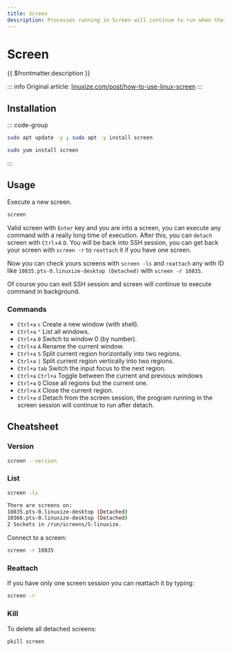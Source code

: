 ```yaml
---
title: Screen
description: Processes running in Screen will continue to run when their window is not visible even if you get disconnected
---
```


# Screen

{{ $frontmatter.description }}

::: info
Original article: [linuxize.com/post/how-to-use-linux-screen](https://linuxize.com/post/how-to-use-linux-screen)
:::

## Installation

::: code-group

```sh [Ubuntu/Debian]
sudo apt update -y ; sudo apt -y install screen
```

```sh [CentOS/Fedora]
sudo yum install screen
```

:::

## Usage

Execute a new screen.

```sh
screen
```

Valid screen with `Enter` key and you are into a screen, you can execute any command with a really long time of execution. After this, you can `detach` screen with `Ctrl`+`A` `D`. You will be back into SSH session, you can get back your screen with `screen -r` to `reattach` it if you have one screen.

Now you can check yours screens with `screen -ls` and `reattach` any with ID like `10835.pts-0.linuxize-desktop (Detached)` with `screen -r 10835`.

Of course you can exit SSH session and screen will continue to execute command in background.

### Commands

- `Ctrl+a` `c` Create a new window (with shell).
- `Ctrl+a` `"` List all windows.
- `Ctrl+a` `0` Switch to window 0 (by number).
- `Ctrl+a` `A` Rename the current window.
- `Ctrl+a` `S` Split current region horizontally into two regions.
- `Ctrl+a` `|` Split current region vertically into two regions.
- `Ctrl+a` `tab` Switch the input focus to the next region.
- `Ctrl+a` `Ctrl+a` Toggle between the current and previous windows
- `Ctrl+a` `Q` Close all regions but the current one.
- `Ctrl+a` `X` Close the current region.
- `Ctrl+a` `d` Detach from the screen session, the program running in the screen session will continue to run after detach.

## Cheatsheet

### Version

```sh
screen --version
```

### List

```sh
screen -ls
```

```sh
There are screens on:
10835.pts-0.linuxize-desktop (Detached)
10366.pts-0.linuxize-desktop (Detached)
2 Sockets in /run/screens/S-linuxize.
```

Connect to a screen:

```sh
screen -r 10835
```

### Reattach

If you have only one screen session you can reattach it by typing:

```sh
screen -r
```

### Kill

To delete all detached screens:

```sh
pkill screen
```
